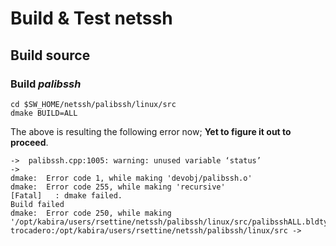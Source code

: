 # Build & Test **netssh**

## Build source
### Build _palibssh_
```
cd $SW_HOME/netssh/palibssh/linux/src
dmake BUILD=ALL
```
The above is resulting the following error now; **Yet to figure it out to proceed**.
```
->	palibssh.cpp:1005: warning: unused variable ‘status’
->
dmake:  Error code 1, while making 'devobj/palibssh.o'
dmake:  Error code 255, while making 'recursive'
[Fatal]   : dmake failed.
Build failed
dmake:  Error code 250, while making '/opt/kabira/users/rsettine/netssh/palibssh/linux/src/palibsshALL.bldtype'
trocadero:/opt/kabira/users/rsettine/netssh/palibssh/linux/src -> 
```
